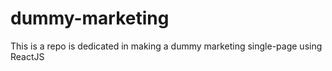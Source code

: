 # dummy-marketing
This is a repo is dedicated in making a dummy marketing single-page using ReactJS
